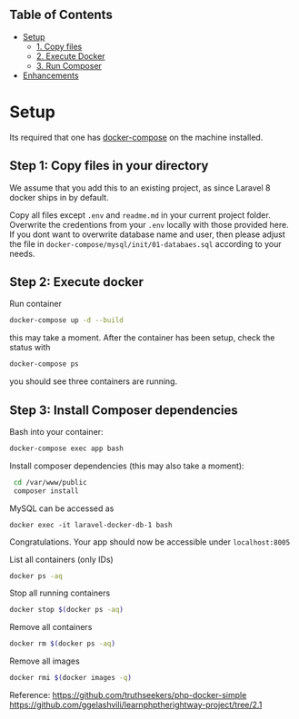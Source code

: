 ## Table of Contents

- [Setup](#setup)
    - [1. Copy files](#step-1-copy-files-in-your-directory)
    - [2. Execute Docker](#step-2-execute-docker)
    - [3. Run Composer](#step-3-install-composer-dependencies)
- [Enhancements](#enhancements)

# Setup

Its required that one has [docker-compose](https://docs.docker.com/compose/install/) on the machine installed.

## Step 1: Copy files in your directory

We assume that you add this to an existing project, as since Laravel 8 docker ships in by default.

Copy all files except `.env` and `readme.md` in your current project folder. Overwrite the credentions from your `.env` locally with those provided here. If you dont want to overwrite database name and user, then please adjust the file in `docker-compose/mysql/init/01-databaes.sql` according to your needs.

## Step 2: Execute docker

Run container

  ```sh
  docker-compose up -d --build
  ```

this may take a moment. After the container has been setup, check the status with

  ```sh
  docker-compose ps
  ```

you should see three containers are running.


## Step 3: Install Composer dependencies

Bash into your container:

  ```sh
  docker-compose exec app bash
  ```

Install composer dependencies (this may also take a moment):

 ```sh
  cd /var/www/public
  composer install
  ```
MySQL can be accessed as 
```
docker exec -it laravel-docker-db-1 bash
```
Congratulations. Your app should now be accessible under `localhost:8005`

List all containers (only IDs)

 ```sh
docker ps -aq
  ```
Stop all running containers

 ```sh
docker stop $(docker ps -aq)
  ```
Remove all containers
 ```sh
docker rm $(docker ps -aq)
  ```
Remove all images
 ```sh
docker rmi $(docker images -q)
  ```

Reference: 
https://github.com/truthseekers/php-docker-simple https://github.com/ggelashvili/learnphptherightway-project/tree/2.1